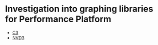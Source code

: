 # Investigation into graphing libraries for Performance Platform

- [C3](http://c3js.org)
- [NVD3](http://nvd3.org)
